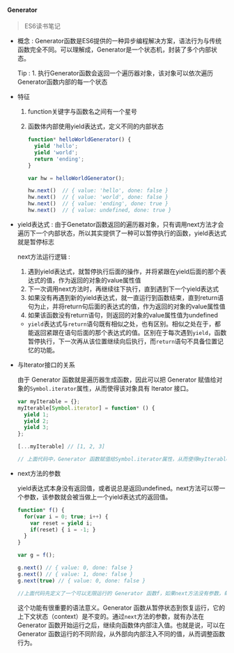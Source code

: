 #### Generator

> ES6读书笔记

* 概念 : Generator函数是ES6提供的一种异步编程解决方案，语法行为与传统函数完全不同。可以理解成，Generator是一个状态机，封装了多个内部状态。

  Tip : 1. 执行Generator函数会返回一个遍历器对象，该对象可以依次遍历Generator函数内部的每一个状态

* 特征

  1. function关键字与函数名之间有一个星号

  2. 函数体内部使用yield表达式，定义不同的内部状态

     ```javascript
     function* helloWorldGenerator() {
       yield 'hello';
       yield 'world';
       return 'ending';
     }

     var hw = helloWorldGenerator();

     hw.next()	// { value: 'hello', done: false }
     hw.next()	// { value: 'world', done: false }
     hw.next()	// { value: 'ending', done: true }
     hw.next()	// { value: undefined, done: true }
     ```

* yield表达式 : 由于Genetator函数返回的遍历器对象，只有调用next方法才会遍历下一个内部状态，所以其实提供了一种可以暂停执行的函数，yield表达式就是暂停标志

  next方法运行逻辑 : 

  1. 遇到yield表达式，就暂停执行后面的操作，并将紧跟在yield后面的那个表达式的值，作为返回的对象的value属性值
  2. 下一次调用next方法时，再继续往下执行，直到遇到下一个yield表达式
  3. 如果没有再遇到新的yield表达式，就一直运行到函数结束，直到return语句为止，并将return句后面的表达式的值，作为返回的对象的value属性值
  4. 如果该函数没有return语句，则返回的对象的value属性值为undefined

  * `yield`表达式与`return`语句既有相似之处，也有区别。相似之处在于，都能返回紧跟在语句后面的那个表达式的值。区别在于每次遇到`yield`，函数暂停执行，下一次再从该位置继续向后执行，而`return`语句不具备位置记忆的功能。

* 与Iterator接口的关系

  由于 Generator 函数就是遍历器生成函数，因此可以把 Generator 赋值给对象的`Symbol.iterator`属性，从而使得该对象具有 Iterator 接口。

  ```javascript
  var myIterable = {};
  myIterable[Symbol.iterator] = function* () {
    yield 1;
    yield 2;
    yield 3;
  };

  [...myIterable] // [1, 2, 3]

  // 上面代码中，Generator 函数赋值给Symbol.iterator属性，从而使得myIterable对象具有了 Iterator 接口，可以被...运算符遍历了。
  ```

* next方法的参数

  yield表达式本身没有返回值，或者说总是返回undefined。next方法可以带一个参数，该参数就会被当做上一个yield表达式的返回值。

  ```javascript
  function* f() {
    for(var i = 0; true; i++) {
      var reset = yield i;
      if(reset) { i = -1; }
    }
  }

  var g = f();

  g.next() // { value: 0, done: false }
  g.next() // { value: 1, done: false }
  g.next(true) // { value: 0, done: false }

  //上面代码先定义了一个可以无限运行的 Generator 函数f，如果next方法没有参数，每次运行到yield表达式，变量reset的值总是undefined。当next方法带一个参数true时，变量reset就被重置为这个参数（即true），因此i会等于-1，下一轮循环就会从-1开始递增。
  ```

  这个功能有很重要的语法意义。Generator 函数从暂停状态到恢复运行，它的上下文状态（context）是不变的。通过`next`方法的参数，就有办法在 Generator 函数开始运行之后，继续向函数体内部注入值。也就是说，可以在 Generator 函数运行的不同阶段，从外部向内部注入不同的值，从而调整函数行为。


